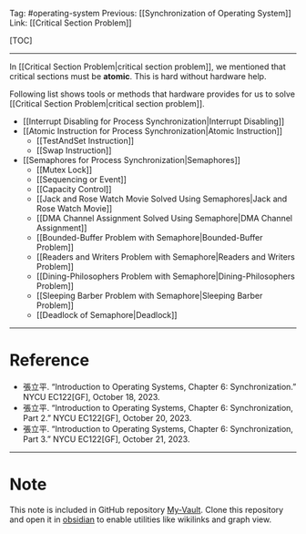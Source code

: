 Tag: #operating-system 
Previous: [[Synchronization of Operating System]]
Link: [[Critical Section Problem]]

[TOC]

---

In [[Critical Section Problem|critical section problem]], we mentioned that critical sections must be **atomic**. This is hard without hardware help.

Following list shows tools or methods that hardware provides for us to solve [[Critical Section Problem|critical section problem]].

- [[Interrupt Disabling for Process Synchronization|Interrupt Disabling]]
- [[Atomic Instruction for Process Synchronization|Atomic Instruction]]
	- [[TestAndSet Instruction]]
	- [[Swap Instruction]]
- [[Semaphores for Process Synchronization|Semaphores]]
	- [[Mutex Lock]]
	- [[Sequencing or Event]]
	- [[Capacity Control]]
	- [[Jack and Rose Watch Movie Solved Using Semaphores|Jack and Rose Watch Movie]]
	- [[DMA Channel Assignment Solved Using Semaphore|DMA Channel Assignment]]
	- [[Bounded-Buffer Problem with Semaphore|Bounded-Buffer Problem]]
	- [[Readers and Writers Problem with Semaphore|Readers and Writers Problem]]
	- [[Dining-Philosophers Problem with Semaphore|Dining-Philosophers Problem]]
	- [[Sleeping Barber Problem with Semaphore|Sleeping Barber Problem]]
	- [[Deadlock of Semaphore|Deadlock]]

---

# Reference

- 張立平. “Introduction to Operating Systems, Chapter 6: Synchronization.” NYCU EC122[GF], October 18, 2023.
- 張立平. “Introduction to Operating Systems, Chapter 6: Synchronization, Part 2.” NYCU EC122[GF], October 20, 2023.
- 張立平. “Introduction to Operating Systems, Chapter 6: Synchronization, Part 3.” NYCU EC122[GF], October 21, 2023.

---

# Note

This note is included in GitHub repository [My-Vault](https://github.com/LittleD3092/My-Vault.git). Clone this repository and open it in [obsidian](https://obsidian.md/) to enable utilities like wikilinks and graph view.